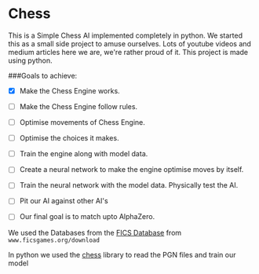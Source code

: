 # Chess

This is a Simple Chess AI implemented completely in python. We started this as a small side project to amuse ourselves. Lots of youtube videos and medium articles here we are, we're rather proud of it. This project is made using python. 

###Goals to achieve:

- [x] Make the Chess Engine works. 
- [ ] Make the Chess Engine follow rules.
- [ ] Optimise movements of Chess Engine.
- [ ] Optimise the choices it makes.
- [ ] Train the engine along with model data.
- [ ] Create a neural network to make the engine optimise moves by itself.
- [ ] Train the neural network with the model data. Physically test the AI.
- [ ] Pit our AI against other AI's
- [ ] Our final goal is to match upto AlphaZero.


We used the Databases from the [FICS Database](https://ficsgames.org/download "FICS Games") from `www.ficsgames.org/download`

In python we used the [chess](https://python-chess.readthedocs.io/en/latest/index.html) library to read the PGN files and train our model
